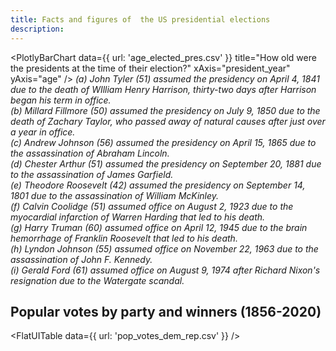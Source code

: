 ```yaml
---
title: Facts and figures of  the US presidential elections
description: 
---
```


<PlotlyBarChart
  data={{
    url: 'age_elected_pres.csv'
  }}
  title="How old were the presidents at the time of their election?"
  xAxis="president_year"
  yAxis="age"
/>
*(a) John Tyler (51) assumed the presidency on April 4, 1841 due to the death of WIlliam Henry Harrison, thirty-two days after Harrison began his term in office.<br />(b) Millard Fillmore (50) assumed the presidency on July 9, 1850 due to the death of Zachary Taylor, who passed away of natural causes after just over a year in office.<br />(c) Andrew Johnson (56) assumed the presidency on April 15, 1865 due to the assassination of Abraham Lincoln.<br />(d) Chester Arthur (51) assumed the presidency on September 20, 1881 due to the assassination of James Garfield.<br />(e) Theodore Roosevelt (42) assumed the presidency on September 14, 1801 due to the assassination of William McKinley.<br />(f) Calvin Coolidge (51) assumed office on August 2, 1923 due to the myocardial infarction of Warren Harding that led to his death.<br />(g) Harry Truman (60) assumed office on April 12, 1945 due to the brain hemorrhage of Franklin Roosevelt that led to his death.<br />(h) Lyndon Johnson (55) assumed office on November 22, 1963 due to the assassination of John F. Kennedy.<br />(i) Gerald Ford (61) assumed office on August 9, 1974 after Richard Nixon's resignation due to the Watergate scandal.*

## Popular votes by party and winners (1856-2020)

<FlatUITable
  data={{
    url: 'pop_votes_dem_rep.csv'
  }}
/>
